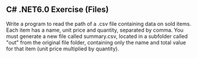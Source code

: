 ## C# .NET6.0 Exercise (Files)

Write a program to read the path of a .csv file containing data on sold items. Each item has a name, unit price and quantity, separated by comma. You must generate a new file called summary.csv, located in a subfolder called "out" from the original file folder, containing only the name and total value for that item (unit price multiplied by quantity). 